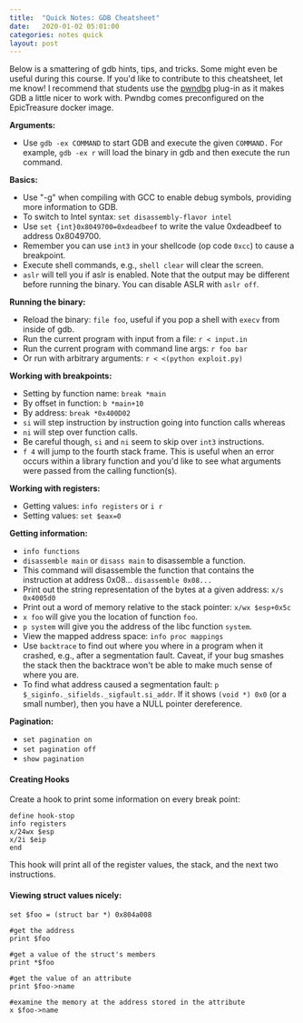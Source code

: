 ```yaml
---
title:  "Quick Notes: GDB Cheatsheet"
date:   2020-01-02 05:01:00
categories: notes quick
layout: post
---
```


Below is a smattering of gdb hints, tips, and tricks. Some might even be useful
during this course.  If you'd like to contribute to this cheatsheet, let me
know!  I recommend that students use the
[pwndbg](https://github.com/pwndbg/pwndbg) plug-in as it makes GDB a little
nicer to work with. Pwndbg comes preconfigured on the EpicTreasure docker
image. 

**Arguments:**
 - Use `gdb -ex COMMAND` to start GDB and execute the given `COMMAND.` For
   example, `gdb -ex r` will load the binary in gdb and then execute the run
command.


**Basics:**
 - Use "-g" when compiling with GCC to enable debug symbols, providing more
   information to GDB. 
 - To switch to Intel syntax: `set disassembly-flavor intel`
 - Use `set {int}0x8049700=0xdeadbeef` to write the value 0xdeadbeef to address 0x8049700.
 - Remember you can use `int3` in your shellcode (op code `0xcc`) to cause a breakpoint.
 - Execute shell commands, e.g., `shell clear` will clear the screen.
 - `aslr` will tell you if aslr is enabled. Note that the output may be
   different before running the binary. You can disable ASLR with `aslr off`.


**Running the binary:**
 - Reload the binary: `file foo`, useful if you pop a shell with `execv` from inside
of gdb.
 - Run the current program with input from a file: `r < input.in`
 - Run the current program with command line args: `r foo bar`
 - Or run with arbitrary arguments: `r < <(python exploit.py)`


**Working with breakpoints:**
 - Setting by function name: `break *main`
 - By offset in function: `b *main+10`
 - By address: `break *0x400D02`
 - `si` will step instruction by instruction going into function calls whereas
 - `ni` will step over function calls.
 - Be careful though, `si` and `ni` seem to skip over `int3` instructions.
 - `f 4` will jump to the fourth stack frame. This is useful when an error
   occurs within a library function and you'd like to see what arguments were
passed from the calling function(s). 

**Working with registers:**
 - Getting values: `info registers` or `i r`
 - Setting values: `set $eax=0`

**Getting information:**
 - `info functions`
 - `disassemble main` or `disass main` to disassemble a function.
 - This command will disassemble the function that contains the instruction at
   address 0x08... `disassemble 0x08...`
 - Print out the string representation of the bytes at a given address: `x/s 0x4005d0` 
 - Print out a word of memory relative to the stack pointer: `x/wx $esp+0x5c` 
 - `x foo` will give you the location of function `foo`.
 - `p system` will give you the address of the libc function `system`.
 - View the mapped address space: `info proc mappings`
 - Use `backtrace` to find out where you where in a program when it crashed, e.g.,
after a segmentation fault. Caveat, if your bug smashes the stack then the
backtrace won't be able to make much sense of where you are.
 - To find what address caused a segmentation fault: `p $_siginfo._sifields._sigfault.si_addr`. If it shows `(void *) 0x0` (or a small number), then you have a NULL pointer dereference.


**Pagination:**
 - `set pagination on`
 - `set pagination off`
 - `show pagination`



#### Creating Hooks 

Create a hook to print some information on every break point:

```
define hook-stop
info registers
x/24wx $esp
x/2i $eip
end
```
This hook will print all of the register values, the stack, and the next two
instructions.


#### Viewing struct values nicely:

```
set $foo = (struct bar *) 0x804a008

#get the address
print $foo

#get a value of the struct's members
print *$foo

#get the value of an attribute
print $foo->name

#examine the memory at the address stored in the attribute
x $foo->name
```


